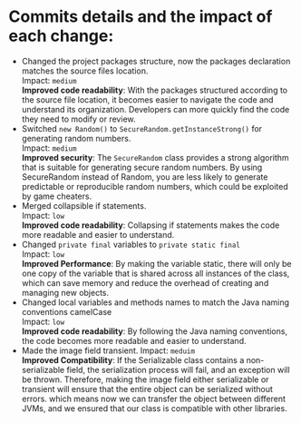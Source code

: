 # Commits details and the impact of each change:

- Changed the project packages structure, now the packages declaration
matches the source files location.  
 Impact: `medium`  
  **Improved code readability**: With the packages structured according to the source file location, it becomes easier 
to navigate the code and understand its organization. Developers can more quickly find the code they need to modify 
or review.
- Switched `new Random()` to `SecureRandom.getInstanceStrong()` for generating random numbers.  
 Impact: `medium`  
  **Improved security**: The `SecureRandom` class  provides a strong algorithm that is suitable for generating secure
  random numbers. By using SecureRandom instead of
Random, you are less likely to generate predictable or reproducible random numbers, which could be exploited by game
cheaters.
- Merged collapsible if statements.  
 Impact: `low`  
  **Improved code readability**: Collapsing if statements makes the code more readable and easier to understand.
- Changed `private final` variables to `private static final`  
Impact: `low`  
  **Improved Performance**: By making the variable static, there will only be one copy of the variable that is shared 
across all instances of the class, which can save memory and reduce the overhead of creating and managing new objects.
- Changed local variables and methods names to match the Java naming conventions camelCase  
Impact: `low`  
  **Improved code readability**: By following the Java naming conventions, the code becomes more readable and easier
    to understand.
- Made the image field transient.
 Impact: `meduim`  
  **Improved Compatibility**: If the Serializable class contains a non-serializable field, the serialization process 
 will fail, and an exception will be thrown. Therefore, making the image field either serializable or transient will ensure that the entire
 object can be serialized without errors. which means now we can transfer the object between different JVMs, and we ensured
 that our class is compatible with other libraries.
